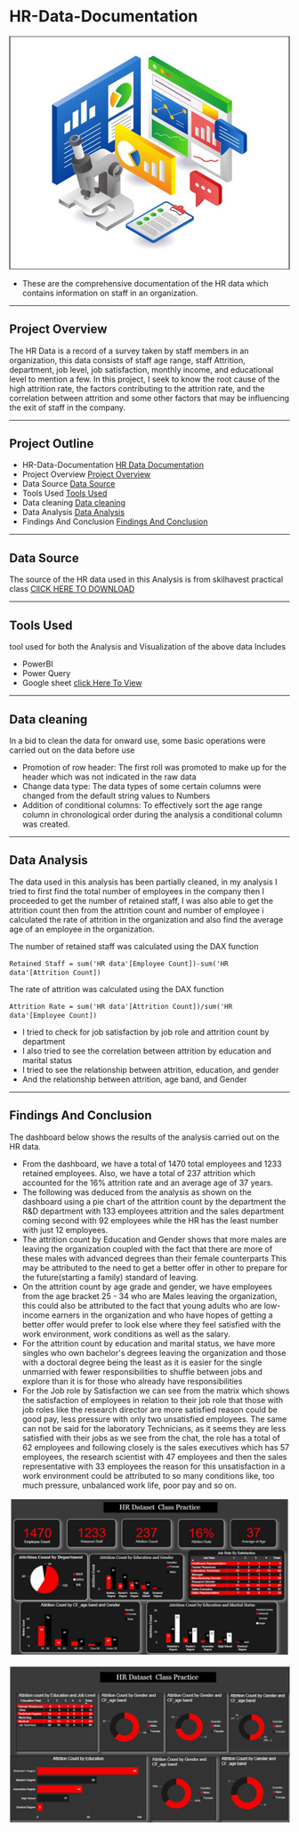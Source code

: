 # HR-Data-Documentation
![](HR.JPG)
- These are the comprehensive documentation of the HR data which contains information on staff in an organization.

---
## Project Overview
The HR Data is a record of a survey taken by staff members in an organization, this data consists of staff age range, staff Attrition, department, job level, job satisfaction, monthly income, and educational level to mention a few. 
In this project, I seek to know the root cause of the high attrition rate, the factors contributing to the attrition rate, and the correlation between attrition and some other factors that may be influencing the exit of staff in the company.
 
---
## Project Outline
- HR-Data-Documentation [HR Data Documentation](#hr-data-documentation)
- Project Overview [Project Overview](#project-overview)
- Data Source [Data Source](#data-source)
- Tools Used  [Tools Used](#tools-used)
- Data cleaning [Data cleaning](#data-cleaning)
- Data Analysis [Data Analysis](#data-analysis)
- Findings And Conclusion [Findings And Conclusion](#findings-and-conclusion)

---

## Data Source 
The source of the HR data used in this Analysis is from skilhavest practical class  [ClICK HERE TO DOWNLOAD](https://tinyurl.com/2udjsy98) 

---

## Tools Used 
 tool used for both the Analysis and Visualization of the above data Includes 
- PowerBI
- Power Query
- Google sheet [click Here To View](https://tinyurl.com/2udjsy98)
---
## Data cleaning 
In a bid to clean the data for onward use, some basic operations were carried out on the data before use

- Promotion of row header: The first roll was promoted to make up for the header which was not indicated in the raw data
- Change data type: The data types of some certain columns were changed from the default string values to Numbers
- Addition of conditional columns: To effectively sort the age range column in chronological order during the analysis a
  conditional column was created. 
---
## Data Analysis
The data used in this analysis has been partially cleaned, in my analysis I tried to first find the total number of employees in the company then I proceeded to get the number of retained staff, I was also able to get the attrition count then from the attrition count and number of employee i calculated the rate of attrition in the organization and also find the average age of an employee in the organization. 

The number of retained staff was calculated using the DAX function
```
Retained Staff = sum('HR data'[Employee Count])-sum('HR data'[Attrition Count])
```
The rate of attrition was calculated using the DAX function 
```
Attrition Rate = sum('HR data'[Attrition Count])/sum('HR data'[Employee Count])
```
- I tried to check for job satisfaction by job role and attrition count by department
- I also tried to see the correlation between attrition by education and marital status
- I tried to see the relationship between attrition, education, and gender 
- And the relationship between attrition, age band, and Gender
---

## Findings And Conclusion
The dashboard below shows the results of the analysis carried out on the HR data.
- From  the dashboard, we have a total of 1470 total employees and 1233 retained employees. Also, we have a total of 237 attrition which accounted for the 16% attrition rate 
  and an average age of 37 years.
- The following was deduced from the analysis as shown on the dashboard using a pie chart of the attrition count by the department the R&D department with 133 employees 
  attrition and the sales department coming second with 92 employees while the HR has the least number with just 12 employees.
- The attrition count by Education and Gender shows that more males are leaving the organization coupled with the fact that there are more of these males with advanced 
  degrees than their female counterparts This may be attributed to the need to get a better offer in other to prepare for the future(starting a family) standard of leaving.
- On the attrition count by age grade and gender, we have employees from the age bracket 25 - 34 who are Males leaving the organization, this could also be attributed to the 
  fact that young adults who are low-income earners in the organization and who have hopes of getting a better offer would prefer to look else where they feel satisfied with 
  the work environment, work conditions as well as the salary.
- For the attrition count by education and marital status, we have more singles who own bachelor's degrees leaving the organization and those with a doctoral degree being 
  the least as it is easier for the single unmarried with fewer responsibilities to shuffle between jobs and explore than it is for those who already have responsibilities
- For the Job role by Satisfaction we can see from the matrix which shows the satisfaction of employees in relation to their job role that those with job roles like the 
  research director are  more satisfied reason could be good pay, less pressure with only two unsatisfied employees. The same can not be said for the laboratory Technicians,   as it seems they are less satisfied with their jobs as we see from the chat, the role has a total of 62 employees and following closely is the sales executives which has     57 employees, the research scientist with 47 employees and then the sales representative with 33 employees the reason for this unsatisfaction in a work environment could     be attributed to so many conditions like, too much pressure, unbalanced work life, poor pay and so on.
  

![](HR1.JPG)

![](HR2.JPG)
